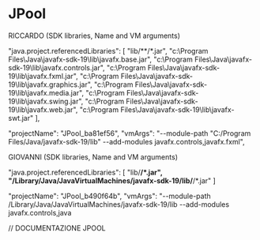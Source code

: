 # JPool

RICCARDO (SDK libraries, Name and VM arguments)

"java.project.referencedLibraries": [
        "lib/**/*.jar",
        "c:\\Program Files\\Java\\javafx-sdk-19\\lib\\javafx.base.jar",
        "c:\\Program Files\\Java\\javafx-sdk-19\\lib\\javafx.controls.jar",
        "c:\\Program Files\\Java\\javafx-sdk-19\\lib\\javafx.fxml.jar",
        "c:\\Program Files\\Java\\javafx-sdk-19\\lib\\javafx.graphics.jar",
        "c:\\Program Files\\Java\\javafx-sdk-19\\lib\\javafx.media.jar",
        "c:\\Program Files\\Java\\javafx-sdk-19\\lib\\javafx.swing.jar",
        "c:\\Program Files\\Java\\javafx-sdk-19\\lib\\javafx.web.jar",
        "c:\\Program Files\\Java\\javafx-sdk-19\\lib\\javafx-swt.jar"
    ],

"projectName": "JPool_ba81ef56",
"vmArgs": "--module-path \"C:/Program Files/Java/javafx-sdk-19/lib\" --add-modules javafx.controls,javafx.fxml",


GIOVANNI (SDK libraries, Name and VM arguments)

"java.project.referencedLibraries": [
        "lib/**/*.jar",
        "/Library/Java/JavaVirtualMachines/javafx-sdk-19/lib/**/*.jar"
    ]

"projectName": "JPool_b490f64b",
"vmArgs": "--module-path /Library/Java/JavaVirtualMachines/javafx-sdk-19/lib --add-modules javafx.controls,java

// DOCUMENTAZIONE JPOOL
